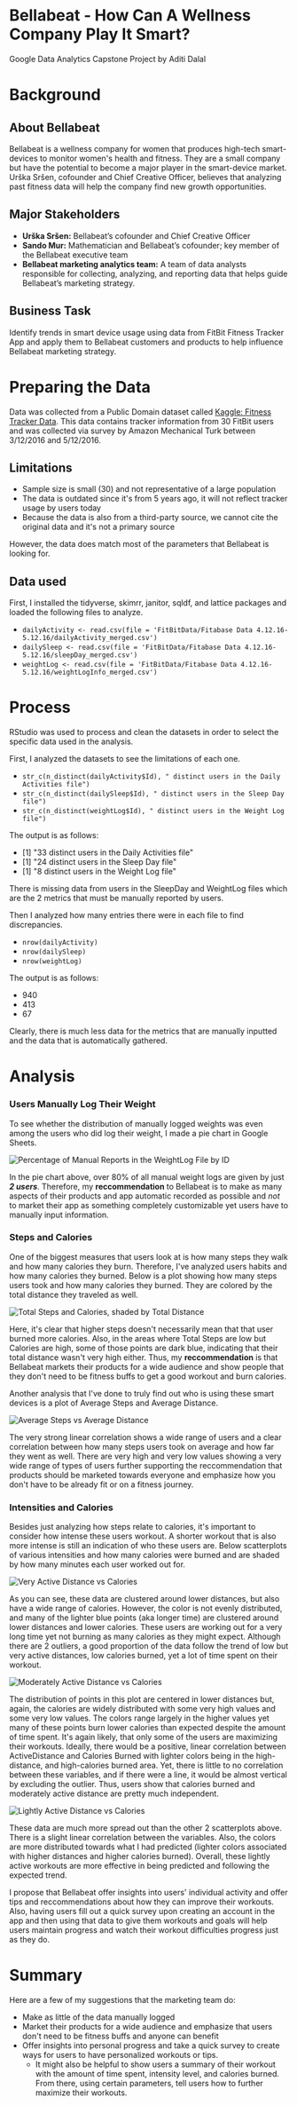 # Bellabeat - How Can A Wellness Company Play It Smart?
Google Data Analytics Capstone Project by Aditi Dalal

# Background
## About Bellabeat
Bellabeat is a wellness company for women that produces high-tech smart-devices to monitor women's health and fitness. They are a small company but have the potential to become a major player in the smart-device market. Urška Sršen, cofounder and Chief Creative Officer, believes that analyzing past fitness data will help the company find new growth opportunities.

## Major Stakeholders
 - **Urška Sršen:** Bellabeat’s cofounder and Chief Creative Officer
 - **Sando Mur:** Mathematician and Bellabeat’s cofounder; key member of the Bellabeat executive team
 - **Bellabeat marketing analytics team:** A team of data analysts responsible for collecting, analyzing, and reporting data that helps guide Bellabeat’s marketing strategy.

## Business Task
Identify trends in smart device usage using data from FitBit Fitness Tracker App and apply them to Bellabeat customers and products to help influence Bellabeat marketing strategy.

# Preparing the Data
Data was collected from a Public Domain dataset called [Kaggle: Fitness Tracker Data](https://www.kaggle.com/arashnic/fitbit). This data contains tracker information from 30 FitBit users and was collected via survey by Amazon Mechanical Turk between 3/12/2016 and 5/12/2016. 

## Limitations
 - Sample size is small (30) and not representative of a large population
 - The data is outdated since it's from 5 years ago, it will not reflect tracker usage by users today
 - Because the data is also from a third-party source, we cannot cite the original data and it's not a primary source

However, the data does match most of the parameters that Bellabeat is looking for.

## Data used
First, I installed the tidyverse, skimrr, janitor, sqldf, and lattice packages and loaded the following files to analyze.

 - `dailyActivity <- read.csv(file = 'FitBitData/Fitabase Data 4.12.16-5.12.16/dailyActivity_merged.csv')`
 - `dailySleep <- read.csv(file = 'FitBitData/Fitabase Data 4.12.16-5.12.16/sleepDay_merged.csv')`
 - `weightLog <- read.csv(file = 'FitBitData/Fitabase Data 4.12.16-5.12.16/weightLogInfo_merged.csv')`

# Process
RStudio was used to process and clean the datasets in order to select the specific data used in the analysis. 

First, I analyzed the datasets to see the limitations of each one.
 - `str_c(n_distinct(dailyActivity$Id), " distinct users in the Daily Activities file")`
 - `str_c(n_distinct(dailySleep$Id), " distinct users in the Sleep Day file")`
 - `str_c(n_distinct(weightLog$Id), " distinct users in the Weight Log file")`
 
 The output is as follows:
  - [1] "33 distinct users in the Daily Activities file"
  - [1] "24 distinct users in the Sleep Day file"
  - [1] "8 distinct users in the Weight Log file"

There is missing data from users in the SleepDay and WeightLog files which are the 2 metrics that must be manually reported by users.

Then I analyzed how many entries there were in each file to find discrepancies.
 - `nrow(dailyActivity)`
 - `nrow(dailySleep)`
 - `nrow(weightLog)`

The output is as follows:
 - 940
 - 413
 - 67

Clearly, there is much less data for the metrics that are manually inputted and the data that is automatically gathered.

# Analysis

### Users Manually Log Their Weight
To see whether the distribution of manually logged weights was even among the users who did log their weight, I made a pie chart in Google Sheets.

![Percentage of Manual Reports in the WeightLog File by ID](https://user-images.githubusercontent.com/95492345/144663466-1978480e-4fce-4337-a2b7-980500dbca9a.png)

In the pie chart above, over 80% of all manual weight logs are given by just ***2 users***.
Therefore, my **reccommendation** to Bellabeat is to make as many aspects of their products and app automatic recorded as possible and _not_ to market their app as something completely customizable yet users have to manually input information.

### Steps and Calories
One of the biggest measures that users look at is how many steps they walk and how many calories they burn. Therefore, I've analyzed users habits and how many calories they burned. Below is a plot showing how many steps users took and how many calories they burned. They are colored by the total distance they traveled as well.

![Total Steps and Calories, shaded by Total Distance](https://user-images.githubusercontent.com/95492345/144665791-b75d4c9c-a811-47fb-bb5b-9108912f0b17.png)

Here, it's clear that higher steps doesn't necessarily mean that that user burned more calories. Also, in the areas where Total Steps are low but Calories are high, some of those points are dark blue, indicating that their total distance wasn't very high either. Thus, my **reccommendation** is that Bellabeat markets their products for a wide audience and show people that they don't need to be fitness buffs to get a good workout and burn calories. 

Another analysis that I've done to truly find out who is using these smart devices is a plot of Average Steps and Average Distance. 

![Average Steps vs Average Distance](https://user-images.githubusercontent.com/95492345/144666239-e76db46a-f533-47d4-ae37-afbdbaa3b8dd.png)

The very strong linear correlation shows a wide range of users and a clear correlation between how many steps users took on average and how far they went as well. There are very high and very low values showing a very wide range of types of users further supporting the reccommendation that products should be marketed towards everyone and emphasize how you don't have to be already fit or on a fitness journey. 

### Intensities and Calories
Besides just analyzing how steps relate to calories, it's important to consider how intense these users workout. A shorter workout that is also more intense is still an indication of who these users are. Below scatterplots of various intensities and how many calories were burned and are shaded by how many minutes each user worked out for.

![Very Active Distance vs Calories](https://user-images.githubusercontent.com/95492345/144668521-48a8631f-e4bc-48cb-9c7b-39be1ffb832f.png)

As you can see, these data are clustered around lower distances, but also have a wide range of calories. However, the color is not evenly distributed, and many of the lighter blue points (aka longer time) are clustered around lower distances and lower calories. These users are working out for a very long time yet not burning as many calories as they might expect. Although there are 2 outliers, a good proportion of the data follow the trend of low but very active distances, low calories burned, yet a lot of time spent on their workout. 

![Moderately Active Distance vs Calories](https://user-images.githubusercontent.com/95492345/144668548-19ce4373-f632-468e-ac53-dc32222be3dc.png)

The distribution of points in this plot are centered in lower distances but, again, the calories are widely distributed with some very high values and some very low values. The colors range largely in the higher values yet many of these points burn lower calories than expected despite the amount of time spent. It's again likely, that only some of the users are maximizing their workouts. Ideally, there would be a positive, linear correlation between ActiveDistance and Calories Burned with lighter colors being in the high-distance, and high-calories burned area. Yet, there is little to no correlation between these variables, and if there were a line, it would be almost vertical by excluding the outlier. Thus, users show that calories burned and moderately active distance are pretty much independent.

![Lightly Active Distance vs Calories](https://user-images.githubusercontent.com/95492345/144668587-3eb38b74-0a14-47a4-bc25-775a6a1ce6c5.png)

These data are much more spread out than the other 2 scatterplots above. There is a slight linear correlation between the variables. Also, the colors are more distributed towards what I had predicted (lighter colors associated with higher distances and higher calories burned). Overall, these lightly active workouts are more effective in being predicted and following the expected trend.

I propose that Bellabeat offer insights into users' individual activity and offer tips and reccommendations about how they can improve their workouts. Also, having users fill out a quick survey upon creating an account in the app and then using that data to give them workouts and goals will help users maintain progress and watch their workout difficulties progress just as they do.

# Summary
Here are a few of my suggestions that the marketing team do:
 - Make as little of the data manually logged
 - Market their products for a wide audience and emphasize that users don't need to be fitness buffs and anyone can benefit
 - Offer insights into personal progress and take a quick survey to create ways for users to have personalized workouts or tips.
    - It might also be helpful to show users a summary of their workout with the amount of time spent, intensity level, and calories burned. From there, using certain parameters, tell users how to further maximize their workouts.

